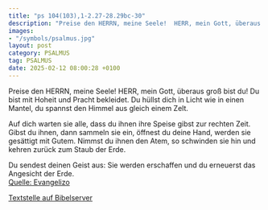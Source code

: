 ```yaml
---
title: "ps 104(103),1-2.27-28.29bc-30"
description: "Preise den HERRN, meine Seele!  HERR, mein Gott, überaus groß bist du!  Du bist mit Hoheit und Pracht bekleidet. Du hüllst dich in Licht wie in einen Mantel,  du spannst den Himmel aus gleich einem Zelt.  Auf dich warten sie alle, dass du ihnen ihre Speise gibst zur rechten Ze...."
images:
- "/symbols/psalmus.jpg"
layout: post
category: PSALMUS
tag: PSALMUS
date: 2025-02-12 08:00:28 +0100
---
```

Preise den HERRN, meine Seele! 
HERR, mein Gott, überaus groß bist du! 
Du bist mit Hoheit und Pracht bekleidet.
Du hüllst dich in Licht wie in einen Mantel, 
du spannst den Himmel aus gleich einem Zelt.

Auf dich warten sie alle, dass du ihnen ihre Speise gibst zur rechten Zeit.<!--more-->
Gibst du ihnen, dann sammeln sie ein, öffnest du deine Hand, werden sie gesättigt mit Gutem. 
Nimmst du ihnen den Atem, so schwinden sie hin
und kehren zurück zum Staub der Erde.

Du sendest deinen Geist aus: Sie werden erschaffen 
und du erneuerst das Angesicht der Erde.<br>
[Quelle: Evangelizo](https://evangeliumtagfuertag.org/DE/gospel)

[Textstelle auf Bibelserver](https://www.bibleserver.com/EU/ps104(103),1-2.27-28.29bc-30)
